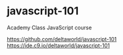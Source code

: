 # javascript-101
Academy Class JavaScript course

https://github.com/deltaworld/javascript-101
https://ide.c9.io/deltaworld/javascript-101
